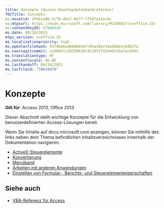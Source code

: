 ```yaml
---
title: Konzepte (Access-Desktopdatenbankreferenz)
TOCTitle: Concepts
ms:assetid: 4fbb1a86-1cfb-4ba7-b67f-f75d7a31ec9c
ms:mtpsurl: https://msdn.microsoft.com/library/Mt346017(v=office.15)
ms:contentKeyID: 67946324
ms.date: 09/18/2015
mtps_version: v=office.15
ms.localizationpriority: high
ms.openlocfilehash: 55740a6ad6b080547c95a18ac54a50bb1c6463fa
ms.sourcegitcommit: a1d9041c20256616c9c183f7d1049142a7ac6991
ms.translationtype: HT
ms.contentlocale: de-DE
ms.lasthandoff: 09/24/2021
ms.locfileid: "59618476"
---
```

# <a name="concepts"></a>Konzepte

**Gilt für**: Access 2013, Office 2013

Dieser Abschnitt stellt wichtige Konzepte für die Entwicklung von benutzerdefinierten Access-Lösungen bereit.

Wenn Sie Inhalte auf docs.microsoft.com anzeigen, können Sie mithilfe des links neben dem Thema befindlichen Inhaltsverzeichnisses innerhalb der Dokumentation navigieren.

- [ActiveX-Steuerelemente](activex-controls-access.md)
- [Konvertierung](conversion.md)
- [Menüband](ribbon.md)
- [Arbeiten mit anderen Anwendungen](working-with-other-applications-access.md)
- [Einstellen von Formular-, Berichts- und Steuerelementeigenschaften](set-form-report-and-control-properties.md)

## <a name="see-also"></a>Siehe auch

- [VBA-Referenz für Access](https://docs.microsoft.com/office/vba/api/overview/access)


